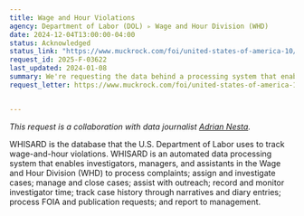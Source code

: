 ```yaml
---
title: Wage and Hour Violations
agency: Department of Labor (DOL) ▹ Wage and Hour Division (WHD)
date: 2024-12-04T13:00:00-04:00
status: Acknowledged
status_link: "https://www.muckrock.com/foi/united-states-of-america-10/dol-wage-and-hour-division-whisard-foia-request-177161"
request_id: 2025-F-03622
last_updated: 2024-01-08
summary: We're requesting the data behind a processing system that enables investigators, managers, and assistants in the Wage and Hour Division (WHD) to process, manage and investigate alleged labor violations. 
request_letter: https://www.muckrock.com/foi/united-states-of-america-10/dol-wage-and-hour-division-whisard-foia-request-177161


---
```


*This request is a collaboration with data journalist [Adrian Nesta](https://justanesta.com/).*


WHISARD is the database that the U.S. Department of Labor uses to track wage-and-hour violations. WHISARD is an automated data processing system that enables investigators, managers, and assistants in the Wage and Hour Division (WHD) to process complaints; assign and investigate cases; manage and close cases; assist with outreach; record and monitor investigator time; track case history through narratives and diary entries; process FOIA and publication requests; and report to management.

